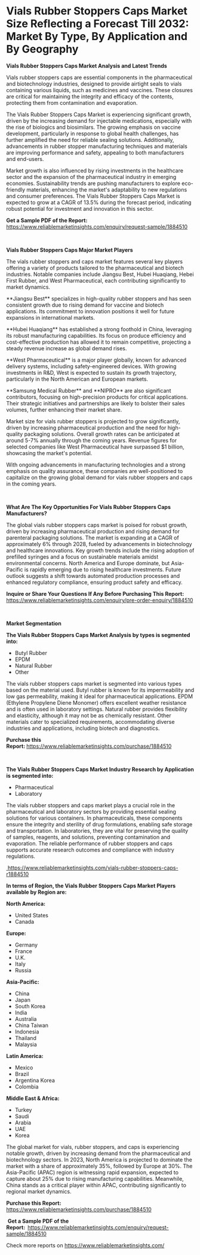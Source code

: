 <p><h1>Vials Rubber Stoppers Caps Market Size Reflecting a Forecast Till 2032: Market By Type, By Application and By Geography</h1></p><p><strong>Vials Rubber Stoppers Caps Market Analysis and Latest Trends</strong></p>
<p><p>Vials rubber stoppers caps are essential components in the pharmaceutical and biotechnology industries, designed to provide airtight seals to vials containing various liquids, such as medicines and vaccines. These closures are critical for maintaining the integrity and efficacy of the contents, protecting them from contamination and evaporation.</p><p>The Vials Rubber Stoppers Caps Market is experiencing significant growth, driven by the increasing demand for injectable medications, especially with the rise of biologics and biosimilars. The growing emphasis on vaccine development, particularly in response to global health challenges, has further amplified the need for reliable sealing solutions. Additionally, advancements in rubber stopper manufacturing techniques and materials are improving performance and safety, appealing to both manufacturers and end-users.</p><p>Market growth is also influenced by rising investments in the healthcare sector and the expansion of the pharmaceutical industry in emerging economies. Sustainability trends are pushing manufacturers to explore eco-friendly materials, enhancing the market's adaptability to new regulations and consumer preferences. The Vials Rubber Stoppers Caps Market is expected to grow at a CAGR of 13.5% during the forecast period, indicating robust potential for investment and innovation in this sector.</p></p>
<p><strong>Get a Sample PDF of the Report:&nbsp;</strong> <a href="https://www.reliablemarketinsights.com/enquiry/request-sample/1884510?utm_campaign=3021&utm_medium=2&utm_source=Github&utm_content=ia&utm_term=05032025&utm_id=vials-rubber-stoppers-caps">https://www.reliablemarketinsights.com/enquiry/request-sample/1884510</a></p>
<p>&nbsp;</p>
<p><strong>Vials Rubber Stoppers Caps Major Market Players</strong></p>
<p><p>The vials rubber stoppers and caps market features several key players offering a variety of products tailored to the pharmaceutical and biotech industries. Notable companies include Jiangsu Best, Hubei Huaqiang, Hebei First Rubber, and West Pharmaceutical, each contributing significantly to market dynamics.</p><p>**Jiangsu Best** specializes in high-quality rubber stoppers and has seen consistent growth due to rising demand for vaccine and biotech applications. Its commitment to innovation positions it well for future expansions in international markets.</p><p>**Hubei Huaqiang** has established a strong foothold in China, leveraging its robust manufacturing capabilities. Its focus on produce efficiency and cost-effective production has allowed it to remain competitive, projecting a steady revenue increase as global demand rises.</p><p>**West Pharmaceutical** is a major player globally, known for advanced delivery systems, including safety-engineered devices. With growing investments in R&D, West is expected to sustain its growth trajectory, particularly in the North American and European markets.</p><p>**Samsung Medical Rubber** and **NIPRO** are also significant contributors, focusing on high-precision products for critical applications. Their strategic initiatives and partnerships are likely to bolster their sales volumes, further enhancing their market share.</p><p>Market size for vials rubber stoppers is projected to grow significantly, driven by increasing pharmaceutical production and the need for high-quality packaging solutions. Overall growth rates can be anticipated at around 5-7% annually through the coming years. Revenue figures for selected companies like West Pharmaceutical have surpassed $1 billion, showcasing the market's potential.</p><p>With ongoing advancements in manufacturing technologies and a strong emphasis on quality assurance, these companies are well-positioned to capitalize on the growing global demand for vials rubber stoppers and caps in the coming years.</p></p>
<p>&nbsp;</p>
<p><strong>What Are The Key Opportunities For Vials Rubber Stoppers Caps Manufacturers?</strong></p>
<p><p>The global vials rubber stoppers caps market is poised for robust growth, driven by increasing pharmaceutical production and rising demand for parenteral packaging solutions. The market is expanding at a CAGR of approximately 6% through 2028, fueled by advancements in biotechnology and healthcare innovations. Key growth trends include the rising adoption of prefilled syringes and a focus on sustainable materials amidst environmental concerns. North America and Europe dominate, but Asia-Pacific is rapidly emerging due to rising healthcare investments. Future outlook suggests a shift towards automated production processes and enhanced regulatory compliance, ensuring product safety and efficacy.</p></p>
<p><strong>Inquire or Share Your Questions If Any Before Purchasing This Report:</strong> <a href="https://www.reliablemarketinsights.com/enquiry/pre-order-enquiry/1884510?utm_campaign=3021&utm_medium=2&utm_source=Github&utm_content=ia&utm_term=05032025&utm_id=vials-rubber-stoppers-caps">https://www.reliablemarketinsights.com/enquiry/pre-order-enquiry/1884510</a></p>
<p>&nbsp;</p>
<p><strong>Market Segmentation</strong></p>
<p><strong>The Vials Rubber Stoppers Caps Market Analysis by types is segmented into:</strong></p>
<p><ul><li>Butyl Rubber</li><li>EPDM</li><li>Natural Rubber</li><li>Other</li></ul></p>
<p><p>The vials rubber stoppers caps market is segmented into various types based on the material used. Butyl rubber is known for its impermeability and low gas permeability, making it ideal for pharmaceutical applications. EPDM (Ethylene Propylene Diene Monomer) offers excellent weather resistance and is often used in laboratory settings. Natural rubber provides flexibility and elasticity, although it may not be as chemically resistant. Other materials cater to specialized requirements, accommodating diverse industries and applications, including biotech and diagnostics.</p></p>
<p><strong>Purchase this Report:&nbsp;</strong><a href="https://www.reliablemarketinsights.com/purchase/1884510?utm_campaign=3021&utm_medium=2&utm_source=Github&utm_content=ia&utm_term=05032025&utm_id=vials-rubber-stoppers-caps">https://www.reliablemarketinsights.com/purchase/1884510</a></p>
<p>&nbsp;</p>
<p><strong>The Vials Rubber Stoppers Caps Market Industry Research by Application is segmented into:</strong></p>
<p><ul><li>Pharmaceutical</li><li>Laboratory</li></ul></p>
<p><p>The vials rubber stoppers and caps market plays a crucial role in the pharmaceutical and laboratory sectors by providing essential sealing solutions for various containers. In pharmaceuticals, these components ensure the integrity and sterility of drug formulations, enabling safe storage and transportation. In laboratories, they are vital for preserving the quality of samples, reagents, and solutions, preventing contamination and evaporation. The reliable performance of rubber stoppers and caps supports accurate research outcomes and compliance with industry regulations.</p></p>
<p><a href="https://www.reliablemarketinsights.com/vials-rubber-stoppers-caps-r1884510?utm_campaign=3021&utm_medium=2&utm_source=Github&utm_content=ia&utm_term=05032025&utm_id=vials-rubber-stoppers-caps">&nbsp;https://www.reliablemarketinsights.com/vials-rubber-stoppers-caps-r1884510</a></p>
<p><strong>In terms of Region, the Vials Rubber Stoppers Caps Market Players available by Region are:</strong></p>
<p>
    <p> <strong> North America: </strong>
        <ul>
            <li>United States</li>
            <li>Canada</li>
        </ul>
        </p> 
    <p> <strong> Europe: </strong>
        <ul>
            <li>Germany</li>
            <li>France</li>
            <li>U.K.</li>
            <li>Italy</li>
            <li>Russia</li>
        </ul>
        </p> 
    <p> <strong> Asia-Pacific: </strong>
        <ul>
            <li>China</li>
            <li>Japan</li>
            <li>South Korea</li>
            <li>India</li>
            <li>Australia</li>
            <li>China Taiwan</li>
            <li>Indonesia</li>
            <li>Thailand</li>
            <li>Malaysia</li>
        </ul>
        </p> 
    <p> <strong> Latin America: </strong>
        <ul>
            <li>Mexico</li>
            <li>Brazil</li>
            <li>Argentina Korea</li>
            <li>Colombia</li>
        </ul>
        </p> 
    <p> <strong> Middle East & Africa: </strong>
        <ul>
            <li>Turkey</li>
            <li>Saudi</li>
            <li>Arabia</li>
            <li>UAE</li>
            <li>Korea</li>
        </ul>
    </p>
    </p>
<p><p>The global market for vials, rubber stoppers, and caps is experiencing notable growth, driven by increasing demand from the pharmaceutical and biotechnology sectors. In 2023, North America is projected to dominate the market with a share of approximately 35%, followed by Europe at 30%. The Asia-Pacific (APAC) region is witnessing rapid expansion, expected to capture about 25% due to rising manufacturing capabilities. Meanwhile, China stands as a critical player within APAC, contributing significantly to regional market dynamics.</p></p>
<p><strong>Purchase this Report: </strong><a href="https://www.reliablemarketinsights.com/purchase/1884510?utm_campaign=3021&utm_medium=2&utm_source=Github&utm_content=ia&utm_term=05032025&utm_id=vials-rubber-stoppers-caps">https://www.reliablemarketinsights.com/purchase/1884510</a></p>
<p>&nbsp;<strong>Get a Sample PDF of the Report:&nbsp;&nbsp;</strong><a href="https://www.reliablemarketinsights.com/enquiry/request-sample/1884510?utm_campaign=3021&utm_medium=2&utm_source=Github&utm_content=ia&utm_term=05032025&utm_id=vials-rubber-stoppers-caps">https://www.reliablemarketinsights.com/enquiry/request-sample/1884510</a></p>
<p><strong></strong></p>
<p>Check more reports on <a href="https://www.reliablemarketinsights.com/?utm_campaign=3021&utm_medium=2&utm_source=Github&utm_content=ia&utm_term=05032025&utm_id=vials-rubber-stoppers-caps">https://www.reliablemarketinsights.com/</a></p>